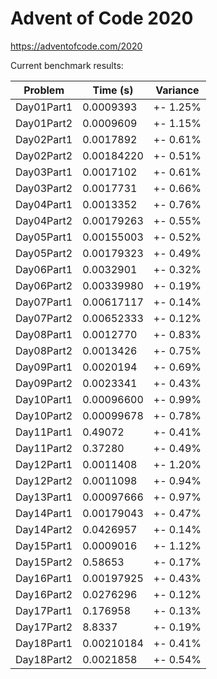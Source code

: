 Advent of Code 2020
===================

https://adventofcode.com/2020

Current benchmark results:

|Problem|Time (s)|Variance|
|-|-|-|
|Day01Part1|0.0009393|+-  1.25%|
|Day01Part2|0.0009609|+-  1.15%|
|Day02Part1|0.0017892|+-  0.61%|
|Day02Part2|0.00184220|+-  0.51%|
|Day03Part1|0.0017102|+-  0.61%|
|Day03Part2|0.0017731|+-  0.66%|
|Day04Part1|0.0013352|+-  0.76%|
|Day04Part2|0.00179263|+-  0.55%|
|Day05Part1|0.00155003|+-  0.52%|
|Day05Part2|0.00179323|+-  0.49%|
|Day06Part1|0.0032901|+-  0.32%|
|Day06Part2|0.00339980|+-  0.19%|
|Day07Part1|0.00617117|+-  0.14%|
|Day07Part2|0.00652333|+-  0.12%|
|Day08Part1|0.0012770|+-  0.83%|
|Day08Part2|0.0013426|+-  0.75%|
|Day09Part1|0.0020194|+-  0.69%|
|Day09Part2|0.0023341|+-  0.43%|
|Day10Part1|0.00096600|+-  0.99%|
|Day10Part2|0.00099678| +-  0.78%|
|Day11Part1|0.49072|+-  0.41%|
|Day11Part2|0.37280|+-  0.49%|
|Day12Part1|0.0011408|+-  1.20%|
|Day12Part2|0.0011098|+-  0.94%|
|Day13Part1|0.00097666|+-  0.97%|
|Day14Part1|0.00179043|+-  0.47%|
|Day14Part2|0.0426957|+-  0.14%|
|Day15Part1|0.0009016|+-  1.12%|
|Day15Part2|0.58653|+-  0.17%|
|Day16Part1|0.00197925|+-  0.43%|
|Day16Part2|0.0276296|+-  0.12%|
|Day17Part1|0.176958|+-  0.13%|
|Day17Part2|8.8337|+-  0.19%|
|Day18Part1|0.00210184|+-  0.41%|
|Day18Part2|0.0021858|+-  0.54%|
